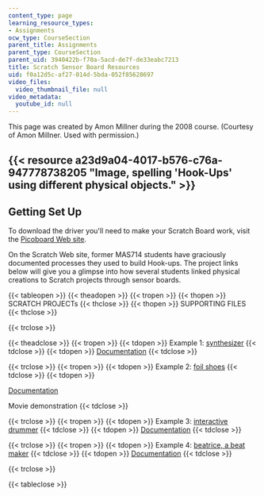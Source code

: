```yaml
---
content_type: page
learning_resource_types:
- Assignments
ocw_type: CourseSection
parent_title: Assignments
parent_type: CourseSection
parent_uid: 3940422b-f70a-5acd-de7f-de33eabc7213
title: Scratch Sensor Board Resources
uid: f0a12d5c-af27-014d-5bda-052f85628697
video_files:
  video_thumbnail_file: null
video_metadata:
  youtube_id: null
---
```


This page was created by Amon Millner during the 2008 course. (Courtesy of Amon Millner. Used with permission.)

{{< resource a23d9a04-4017-b576-c76a-947778738205 "Image, spelling 'Hook-Ups' using different physical objects." >}}
------------------------------------------------------------------------------------------------------------------------------------------------------------------------------------

Getting Set Up
--------------

To download the driver you'll need to make your Scratch Board work, visit the [Picoboard Web site](http://www.picocricket.com/whichpicoboard.html).

On the Scratch Web site, former MAS714 students have graciously documented processes they used to build Hook-ups. The project links below will give you a glimpse into how several students linked physical creations to Scratch projects through sensor boards.

{{< tableopen >}}
{{< theadopen >}}
{{< tropen >}}
{{< thopen >}}
SCRATCH PROJECTs
{{< thclose >}}
{{< thopen >}}
SUPPORTING FILES
{{< thclose >}}

{{< trclose >}}

{{< theadclose >}}
{{< tropen >}}
{{< tdopen >}}
Example 1: [synthesizer](http://scratch.mit.edu/projects/fshea/293344)
{{< tdclose >}}
{{< tdopen >}}
[Documentation](http://scratch.mit.edu/projects/fshea/293676)
{{< tdclose >}}

{{< trclose >}}
{{< tropen >}}
{{< tdopen >}}
Example 2: [foil shoes](http://scratch.mit.edu/projects/agatas/293215)
{{< tdclose >}}
{{< tdopen >}}


[Documentation](http://scratch.mit.edu/projects/agatas/293303)

Movie demonstration
{{< tdclose >}}

{{< trclose >}}
{{< tropen >}}
{{< tdopen >}}
Example 3: [interactive drummer](http://scratch.mit.edu/projects/jlai/293224)
{{< tdclose >}}
{{< tdopen >}}
[Documentation](http://scratch.mit.edu/projects/jlai/293687)
{{< tdclose >}}

{{< trclose >}}
{{< tropen >}}
{{< tdopen >}}
Example 4: [beatrice, a beat maker](http://scratch.mit.edu/projects/kumpf/292482)
{{< tdclose >}}
{{< tdopen >}}
[Documentation](http://scratch.mit.edu/projects/kumpf/292682)
{{< tdclose >}}

{{< trclose >}}

{{< tableclose >}}